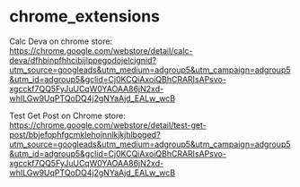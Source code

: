 # chrome_extensions

Calc Deva on chrome store: https://chrome.google.com/webstore/detail/calc-deva/dfhbinpfhhcibijlppegodojelcignid?utm_source=googleads&utm_medium=adgroup5&utm_campaign=adgroup5&utm_id=adgroup5&gclid=Cj0KCQiAxoiQBhCRARIsAPsvo-xgcckf7QQ5FyJuUCqW0YAOAA86jN2xd-whILGw9UqPTQoDQ4j2gNYaAjd_EALw_wcB

Test Get Post on Chrome store: https://chrome.google.com/webstore/detail/test-get-post/bbjefophfgcmklehojnnlkjkjhlboged?utm_source=googleads&utm_medium=adgroup5&utm_campaign=adgroup5&utm_id=adgroup5&gclid=Cj0KCQiAxoiQBhCRARIsAPsvo-xgcckf7QQ5FyJuUCqW0YAOAA86jN2xd-whILGw9UqPTQoDQ4j2gNYaAjd_EALw_wcB
